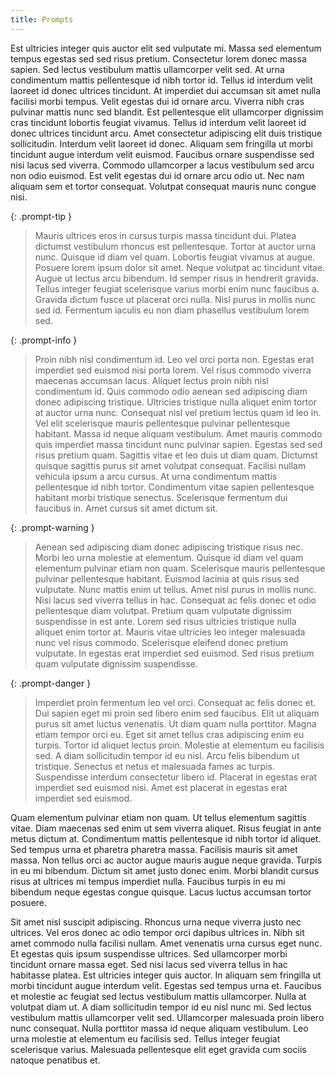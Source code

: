 ```yaml
---
title: Prompts
---
```


Est ultricies integer quis auctor elit sed vulputate mi. Massa sed elementum
tempus egestas sed sed risus pretium. Consectetur lorem donec massa sapien. Sed
lectus vestibulum mattis ullamcorper velit sed. At urna condimentum mattis
pellentesque id nibh tortor id. Tellus id interdum velit laoreet id donec
ultrices tincidunt. At imperdiet dui accumsan sit amet nulla facilisi morbi
tempus. Velit egestas dui id ornare arcu. Viverra nibh cras pulvinar mattis nunc
sed blandit. Est pellentesque elit ullamcorper dignissim cras tincidunt lobortis
feugiat vivamus. Tellus id interdum velit laoreet id donec ultrices tincidunt
arcu. Amet consectetur adipiscing elit duis tristique sollicitudin. Interdum
velit laoreet id donec. Aliquam sem fringilla ut morbi tincidunt augue interdum
velit euismod. Faucibus ornare suspendisse sed nisi lacus sed viverra. Commodo
ullamcorper a lacus vestibulum sed arcu non odio euismod. Est velit egestas dui
id ornare arcu odio ut. Nec nam aliquam sem et tortor consequat. Volutpat
consequat mauris nunc congue nisi.

{: .prompt-tip }
> Mauris ultrices eros in cursus turpis massa tincidunt dui. Platea dictumst
> vestibulum rhoncus est pellentesque. Tortor at auctor urna nunc. Quisque id
> diam vel quam. Lobortis feugiat vivamus at augue. Posuere lorem ipsum dolor
> sit amet. Neque volutpat ac tincidunt vitae. Augue ut lectus arcu bibendum. Id
> semper risus in hendrerit gravida. Tellus integer feugiat scelerisque varius
> morbi enim nunc faucibus a. Gravida dictum fusce ut placerat orci nulla. Nisl
> purus in mollis nunc sed id. Fermentum iaculis eu non diam phasellus
> vestibulum lorem sed.

{: .prompt-info }
> Proin nibh nisl condimentum id. Leo vel orci porta non. Egestas erat imperdiet
> sed euismod nisi porta lorem. Vel risus commodo viverra maecenas accumsan
> lacus. Aliquet lectus proin nibh nisl condimentum id. Quis commodo odio aenean
> sed adipiscing diam donec adipiscing tristique. Ultricies tristique nulla
> aliquet enim tortor at auctor urna nunc. Consequat nisl vel pretium lectus
> quam id leo in. Vel elit scelerisque mauris pellentesque pulvinar pellentesque
> habitant. Massa id neque aliquam vestibulum. Amet mauris commodo quis
> imperdiet massa tincidunt nunc pulvinar sapien. Egestas sed sed risus pretium
> quam. Sagittis vitae et leo duis ut diam quam. Dictumst quisque sagittis purus
> sit amet volutpat consequat. Facilisi nullam vehicula ipsum a arcu cursus. At
> urna condimentum mattis pellentesque id nibh tortor. Condimentum vitae sapien
> pellentesque habitant morbi tristique senectus. Scelerisque fermentum dui
> faucibus in. Amet cursus sit amet dictum sit.

{: .prompt-warning }
> Aenean sed adipiscing diam donec adipiscing tristique risus nec. Morbi leo
> urna molestie at elementum. Quisque id diam vel quam elementum pulvinar etiam
> non quam. Scelerisque mauris pellentesque pulvinar pellentesque
> habitant. Euismod lacinia at quis risus sed vulputate. Nunc mattis enim ut
> tellus. Amet nisl purus in mollis nunc. Nisi lacus sed viverra tellus in
> hac. Consequat ac felis donec et odio pellentesque diam volutpat. Pretium quam
> vulputate dignissim suspendisse in est ante. Lorem sed risus ultricies
> tristique nulla aliquet enim tortor at. Mauris vitae ultricies leo integer
> malesuada nunc vel risus commodo. Scelerisque eleifend donec pretium
> vulputate. In egestas erat imperdiet sed euismod. Sed risus pretium quam
> vulputate dignissim suspendisse.

{: .prompt-danger }
> Imperdiet proin fermentum leo vel orci. Consequat ac felis donec et. Dui
> sapien eget mi proin sed libero enim sed faucibus. Elit ut aliquam purus sit
> amet luctus venenatis. Ut diam quam nulla porttitor. Magna etiam tempor orci
> eu. Eget sit amet tellus cras adipiscing enim eu turpis. Tortor id aliquet
> lectus proin. Molestie at elementum eu facilisis sed. A diam sollicitudin
> tempor id eu nisl. Arcu felis bibendum ut tristique. Senectus et netus et
> malesuada fames ac turpis. Suspendisse interdum consectetur libero
> id. Placerat in egestas erat imperdiet sed euismod nisi. Amet est placerat in
> egestas erat imperdiet sed euismod.

Quam elementum pulvinar etiam non quam. Ut tellus elementum sagittis vitae. Diam
maecenas sed enim ut sem viverra aliquet. Risus feugiat in ante metus dictum
at. Condimentum mattis pellentesque id nibh tortor id aliquet. Sed tempus urna
et pharetra pharetra massa. Facilisis mauris sit amet massa. Non tellus orci ac
auctor augue mauris augue neque gravida. Turpis in eu mi bibendum. Dictum sit
amet justo donec enim. Morbi blandit cursus risus at ultrices mi tempus
imperdiet nulla. Faucibus turpis in eu mi bibendum neque egestas congue
quisque. Lacus luctus accumsan tortor posuere.

Sit amet nisl suscipit adipiscing. Rhoncus urna neque viverra justo nec
ultrices. Vel eros donec ac odio tempor orci dapibus ultrices in. Nibh sit amet
commodo nulla facilisi nullam. Amet venenatis urna cursus eget nunc. Et egestas
quis ipsum suspendisse ultrices. Sed ullamcorper morbi tincidunt ornare massa
eget. Sed nisi lacus sed viverra tellus in hac habitasse platea. Est ultricies
integer quis auctor. In aliquam sem fringilla ut morbi tincidunt augue interdum
velit. Egestas sed tempus urna et. Faucibus et molestie ac feugiat sed lectus
vestibulum mattis ullamcorper. Nulla at volutpat diam ut. A diam sollicitudin
tempor id eu nisl nunc mi. Sed lectus vestibulum mattis ullamcorper velit
sed. Ullamcorper malesuada proin libero nunc consequat. Nulla porttitor massa id
neque aliquam vestibulum. Leo urna molestie at elementum eu facilisis
sed. Tellus integer feugiat scelerisque varius. Malesuada pellentesque elit eget
gravida cum sociis natoque penatibus et.
